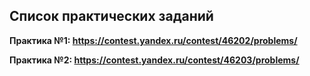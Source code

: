 ## Список практических заданий

**Практика №1: https://contest.yandex.ru/contest/46202/problems/**

**Практика №2: https://contest.yandex.ru/contest/46203/problems/**
